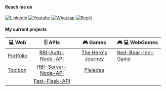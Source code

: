 #### Reach me on
[![Linkedin](https://img.shields.io/badge/LinkedIn-white?style=for-the-badge&logo=linkedin&logoColor=blue)](https://www.linkedin.com/in/fernando-de-alvarenga-medeiros/)
[![Youtube](https://img.shields.io/badge/Youtube-white?style=for-the-badge&logo=youtube&logoColor=red)](https://www.youtube.com/channel/UC4DtvxaUeEZHmqafh5mSOLg)
[![Whatzap](https://img.shields.io/badge/WhatsApp-white?style=for-the-badge&logo=whatsapp&logoColor=green)](https://wa.me/5521965858952?text=linkGithub)
[![Replit](https://img.shields.io/badge/replit-white?style=for-the-badge&logo=replit&logoColor=orange)](https://replit.com/@FernandoMedeir8)


#### My current projects

| 💻 **Web**  |  🗄️ **APIs**  |  🎮 **Games** | 🎮 💻 **WebGames** |
| ----- | :-----: | :-----: | :----- |
| [Portfolio](https://github.com/Fernando-Medeiros/portfolio-vue) | [RBI-Auth-Node-API](https://github.com/Fernando-Medeiros/RBI-Auth-Node-API) | [The Hero's Journey](https://github.com/Fernando-Medeiros/The-Hero-Journey) | [Red-Boar-Inn-Game](https://github.com/Fernando-Medeiros/red-boar-inn-game)
| [Toolbox](https://my--toolbox.herokuapp.com/) |  [RBI-Server-Node-API](https://github.com/Fernando-Medeiros/RBI-Server-Node-API) | [Pleiades](https://github.com/Fernando-Medeiros/Pleiades) | | 
| | [Fast-Flask-API](https://github.com/Fernando-Medeiros/Fast-Flask-API)
